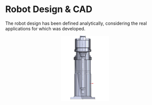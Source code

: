 # Robot Design & CAD
The robot design has been defined analytically, considering the real applications for which was developed.
<p align="center">
  <img src="../Assets/side.jpeg" style="width:30%; height:30%;">
</p>
